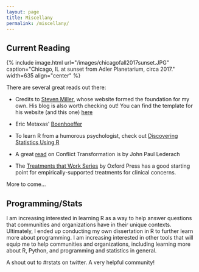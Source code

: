 ```yaml
---
layout: page
title: Miscellany
permalink: /miscellany/
---
```


##  Current Reading ##

{% include image.html url="/images/chicagofall2017sunset.JPG" caption="Chicago, IL at sunset from Adler Planetarium, circa 2017." width=635 align="center" %}

There are several great reads out there:  
  * Credits to [Steven Miller](http://svmiller.com/), whose website formed the foundation for my own.  His blog is also worth checking out! You can find the template for his website (and this one) [here](https://github.com/svmiller/steve-ngvb-jekyll-template)
  
  * Eric Metaxas' [Boenhoeffer](https://www.amazon.com/dp/B003GY0K48/ref=dp-kindle-redirect?_encoding=UTF8&btkr=1)
  
  * To learn R from a humorous psychologist, check out [Discovering Statistics Using R](https://uk.sagepub.com/en-gb/eur/discovering-statistics-using-r/book236067)
  
  * A great [read](https://www.amazon.com/Building-Peace-Sustainable-Reconciliation-Societies/dp/1878379739/ref=sr_1_3?s=books&ie=UTF8&qid=1532570588&sr=1-3&keywords=lederach) on Conflict Transformation is by John Paul Lederach
  
  * The [Treatments that Work Series](http://www.oxfordclinicalpsych.com/page/ttwseries/ttwseries) by Oxford Press has a good starting point for empirically-supported treatments for clinical concerns. 
  
  More to come...
  
## Programming/Stats ##

I am increasing interested in learning R as a way to help answer questions that communities and organizations have in their unique contexts. Ultimately, I ended up conducting my own dissertation in R to further learn more about programming. I am increasing interested in other tools that will equip me to help communities and organizations, including learning more about R, Python, and programming and statistics in general.

A shout out to #rstats on twitter. A very helpful community!


